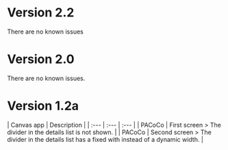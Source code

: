 # Version 2.2
There are no known issues

# Version 2.0
There are no known issues.

# Version 1.2a

| Canvas app | Description |
| :--- | :--- | :--- |
| PACoCo | First screen > The divider in the details list is not shown. |
| PACoCo | Second screen > The divider in the details list has a fixed with instead of a dynamic width. |
